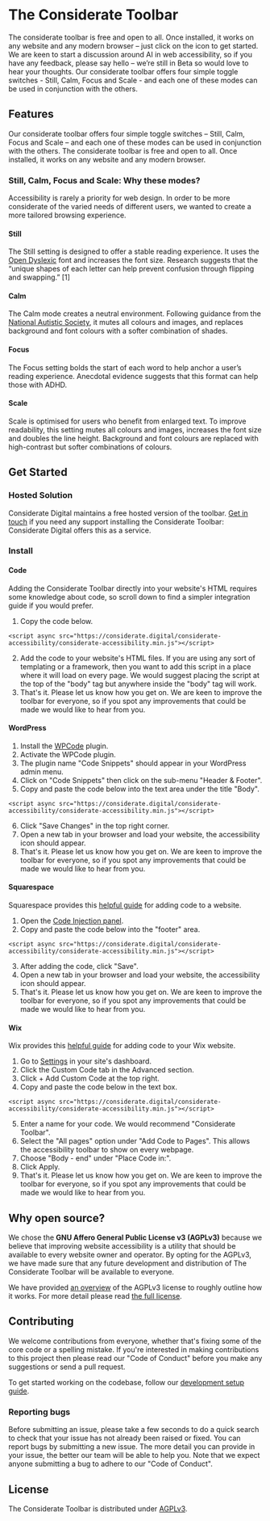 # The Considerate Toolbar

The considerate toolbar is free and open to all. Once installed, it works on any website and any modern browser – just click on the icon to get started.
We are keen to start a discussion around AI in web accessibility, so if you have any feedback, please say hello – we’re still in Beta so would love to hear your thoughts.
Our considerate toolbar offers four simple toggle switches - Still, Calm, Focus and Scale - and each one of these modes can be used in conjunction with the others.

## Features

Our considerate toolbar offers four simple toggle switches – Still, Calm, Focus and Scale – and each one of these modes can be used in conjunction with the others.
The considerate toolbar is free and open to all. Once installed, it works on any website and any modern browser.

### Still, Calm, Focus and Scale: Why these modes?

Accessibility is rarely a priority for web design. In order to be more considerate of the varied needs of different users, we wanted to create a more tailored browsing experience.

#### Still

The Still setting is designed to offer a stable reading experience. It uses the [Open Dyslexic](https://opendyslexic.org/) font and increases the font size. Research suggests that the “unique shapes of each letter can help prevent confusion through flipping and swapping.” \[1\]

#### Calm

The Calm mode creates a neutral environment. Following guidance from the [National Autistic Society](https://dy55nndrxke1w.cloudfront.net/file/24/E0xBd-SE0PKVva5E0f_ZEHKO6YP/Autism%20Accessibility%20Guidelines%20Research%20Final%20Report%20-%20HI%20for%20National%20Autistic%20Society%20-%20tagged.pdf), it mutes all colours and images, and replaces background and font colours with a softer combination of shades.

#### Focus

The Focus setting bolds the start of each word to help anchor a user’s reading experience. Anecdotal evidence suggests that this format can help those with ADHD.

#### Scale

Scale is optimised for users who benefit from enlarged text. To improve readability, this setting mutes all colours and images, increases the font size and doubles the line height. Background and font colours are replaced with high-contrast but softer combinations of colours.

## Get Started

### Hosted Solution
Considerate Digital maintains a free hosted version of the toolbar.
[Get in touch](https://considerate.digital) if you need any support installing the Considerate Toolbar: Considerate Digital offers this as a service.

### Install
#### Code
Adding the Considerate Toolbar directly into your website's HTML requires some knowledge about code, so scroll down to find a simpler integration guide if you would prefer.
1. Copy the code below.
```
<script async src="https://considerate.digital/considerate-accessibility/considerate-accessibility.min.js"></script>
```
2. Add the code to your website's HTML files. If you are using any sort of templating or a framework, then you want to add this script in a place where it will load on every page. We would suggest placing the script at the top of the "body" tag but anywhere inside the "body" tag will work.
3. That's it. Please let us know how you get on. We are keen to improve the toolbar for everyone, so if you spot any improvements that could be made we would like to hear from you.

#### WordPress

1. Install the [WPCode](https://wordpress.org/plugins/insert-headers-and-footers/) plugin.
2. Activate the WPCode plugin.
3. The plugin name "Code Snippets" should appear in your WordPress admin menu.
4. Click on "Code Snippets" then click on the sub-menu "Header & Footer".
5. Copy and paste the code below into the text area under the title "Body".
```
<script async src="https://considerate.digital/considerate-accessibility/considerate-accessibility.min.js"></script>
```
6. Click "Save Changes" in the top right corner.
7. Open a new tab in your browser and load your website, the accessibility icon should appear.
8. That's it. Please let us know how you get on. We are keen to improve the toolbar for everyone, so if you spot any improvements that could be made we would like to hear from you.


#### Squarespace
Squarespace provides this [helpful guide](https://support.squarespace.com/hc/en-us/articles/205815908-Using-code-injection) for adding code to a website. 

1. Open the [Code Injection panel](https://account.squarespace.com/project-picker?client_id=helpcenter&redirect_url=%2Fpages%2Fwebsite-tools%2Fcode-injection).
2. Copy and paste the code below into the "footer" area.
```
<script async src="https://considerate.digital/considerate-accessibility/considerate-accessibility.min.js"></script>
```
3. After adding the code, click "Save".
4. Open a new tab in your browser and load your website, the accessibility icon should appear.
5. That's it. Please let us know how you get on. We are keen to improve the toolbar for everyone, so if you spot any improvements that could be made we would like to hear from you.


#### Wix
Wix provides this [helpful guide](https://support.wix.com/en/article/embedding-custom-code-on-your-site) for adding code to your Wix website.

1. Go to [Settings](https://www.wix.com/my-account/site-selector/?buttonText=Open%20Settings&title=Select%20a%20Site&autoSelectOnSingleSite=true&actionUrl=https://www.wix.com/dashboard/{{metaSiteId}}/settings) in your site's dashboard.
2. Click the Custom Code tab in the Advanced section.
3. Click + Add Custom Code at the top right.
4. Copy and paste the code below in the text box. 
```
<script async src="https://considerate.digital/considerate-accessibility/considerate-accessibility.min.js"></script>
```
5. Enter a name for your code. We would recommend "Considerate Toolbar".
6. Select the "All pages" option under "Add Code to Pages". This allows the accessibility toolbar to show on every webpage.
7. Choose "Body - end" under "Place Code in:".
8. Click Apply.
9. That's it. Please let us know how you get on. We are keen to improve the toolbar for everyone, so if you spot any improvements that could be made we would like to hear from you.

## Why open source?
We chose the **GNU Affero General Public License v3 (AGPLv3)** because we believe that improving website accessibility is a utility that should be available to every website owner and operator. By opting for the AGPLv3, we have made sure that any future development and distribution of The Considerate Toolbar will be available to everyone. 

We have provided [an overview](/AGPLv3_INFO.md) of the AGPLv3 license to roughly outline how it works. For more detail please read [the full license](/LICENSE).

## Contributing
We welcome contributions from everyone, whether that's fixing some of the core code or a spelling mistake. If you're interested in making contributions to this project then please read our "Code of Conduct" before you make any suggestions or send a pull request.

To get started working on the codebase, follow our [development setup guide](/DEV_SETUP.md).

### Reporting bugs
Before submitting an issue, please take a few seconds to do a quick search to check that your issue has not already been raised or fixed. 
You can report bugs by submitting a new issue. The more detail you can provide in your issue, the better our team will be able to help you. Note that we expect anyone submitting a bug to adhere to our "Code of Conduct".

## License
The Considerate Toolbar is distributed under [AGPLv3](https://www.gnu.org/licenses/agpl-3.0.en.html). 

